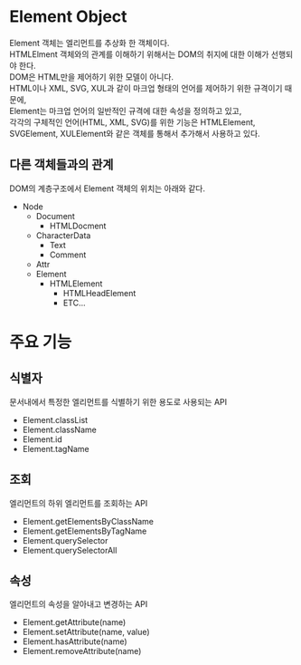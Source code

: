 # Element Object
Element 객체는 엘리먼트를 추상화 한 객체이다.  
HTMLElment 객체와의 관계를 이해하기 위해서는 DOM의 취지에 대한 이해가 선행되야 한다.  
DOM은 HTML만을 제어하기 위한 모델이 아니다.  
HTML이나 XML, SVG, XUL과 같이 마크업 형태의 언어를 제어하기 위한 규격이기 때문에,  
Element는 마크업 언어의 일반적인 규격에 대한 속성을 정의하고 있고,  
각각의 구체적인 언어(HTML, XML, SVG)를 위한 기능은 HTMLElement, SVGElement, XULElement와 같은 객체를 통해서 추가해서 사용하고 있다.

## 다른 객체들과의 관계
DOM의 계층구조에서 Element 객체의 위치는 아래와 같다.  
  
- Node
  - Document
    - HTMLDocment
  - CharacterData
    - Text
    - Comment
  - Attr
  - Element
    - HTMLElement
      - HTMLHeadElement
      - ETC...

# 주요 기능
## 식별자
문서내에서 특정한 엘리먼트를 식별하기 위한 용도로 사용되는 API
- Element.classList
- Element.className
- Element.id
- Element.tagName
  
## 조회
엘리먼트의 하위 엘리먼트를 조회하는 API
- Element.getElementsByClassName
- Element.getElementsByTagName
- Element.querySelector
- Element.querySelectorAll
  
## 속성
엘리먼트의 속성을 알아내고 변경하는 API
- Element.getAttribute(name)
- Element.setAttribute(name, value)
- Element.hasAttribute(name)
- Element.removeAttribute(name)